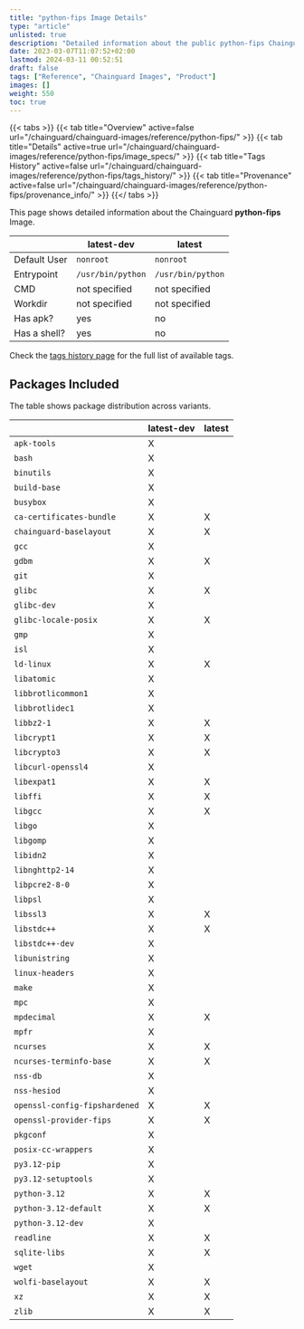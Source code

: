 ```yaml
---
title: "python-fips Image Details"
type: "article"
unlisted: true
description: "Detailed information about the public python-fips Chainguard Image."
date: 2023-03-07T11:07:52+02:00
lastmod: 2024-03-11 00:52:51
draft: false
tags: ["Reference", "Chainguard Images", "Product"]
images: []
weight: 550
toc: true
---
```


{{< tabs >}}
{{< tab title="Overview" active=false url="/chainguard/chainguard-images/reference/python-fips/" >}}
{{< tab title="Details" active=true url="/chainguard/chainguard-images/reference/python-fips/image_specs/" >}}
{{< tab title="Tags History" active=false url="/chainguard/chainguard-images/reference/python-fips/tags_history/" >}}
{{< tab title="Provenance" active=false url="/chainguard/chainguard-images/reference/python-fips/provenance_info/" >}}
{{</ tabs >}}

This page shows detailed information about the Chainguard **python-fips** Image.

|              | latest-dev        | latest            |
|--------------|-------------------|-------------------|
| Default User | `nonroot`         | `nonroot`         |
| Entrypoint   | `/usr/bin/python` | `/usr/bin/python` |
| CMD          | not specified     | not specified     |
| Workdir      | not specified     | not specified     |
| Has apk?     | yes               | no                |
| Has a shell? | yes               | no                |

Check the [tags history page](/chainguard/chainguard-images/reference/python-fips/tags_history/) for the full list of available tags.

## Packages Included
The table shows package distribution across variants.

|                               | latest-dev | latest |
|-------------------------------|------------|--------|
| `apk-tools`                   | X          |        |
| `bash`                        | X          |        |
| `binutils`                    | X          |        |
| `build-base`                  | X          |        |
| `busybox`                     | X          |        |
| `ca-certificates-bundle`      | X          | X      |
| `chainguard-baselayout`       | X          | X      |
| `gcc`                         | X          |        |
| `gdbm`                        | X          | X      |
| `git`                         | X          |        |
| `glibc`                       | X          | X      |
| `glibc-dev`                   | X          |        |
| `glibc-locale-posix`          | X          | X      |
| `gmp`                         | X          |        |
| `isl`                         | X          |        |
| `ld-linux`                    | X          | X      |
| `libatomic`                   | X          |        |
| `libbrotlicommon1`            | X          |        |
| `libbrotlidec1`               | X          |        |
| `libbz2-1`                    | X          | X      |
| `libcrypt1`                   | X          | X      |
| `libcrypto3`                  | X          | X      |
| `libcurl-openssl4`            | X          |        |
| `libexpat1`                   | X          | X      |
| `libffi`                      | X          | X      |
| `libgcc`                      | X          | X      |
| `libgo`                       | X          |        |
| `libgomp`                     | X          |        |
| `libidn2`                     | X          |        |
| `libnghttp2-14`               | X          |        |
| `libpcre2-8-0`                | X          |        |
| `libpsl`                      | X          |        |
| `libssl3`                     | X          | X      |
| `libstdc++`                   | X          | X      |
| `libstdc++-dev`               | X          |        |
| `libunistring`                | X          |        |
| `linux-headers`               | X          |        |
| `make`                        | X          |        |
| `mpc`                         | X          |        |
| `mpdecimal`                   | X          | X      |
| `mpfr`                        | X          |        |
| `ncurses`                     | X          | X      |
| `ncurses-terminfo-base`       | X          | X      |
| `nss-db`                      | X          |        |
| `nss-hesiod`                  | X          |        |
| `openssl-config-fipshardened` | X          | X      |
| `openssl-provider-fips`       | X          | X      |
| `pkgconf`                     | X          |        |
| `posix-cc-wrappers`           | X          |        |
| `py3.12-pip`                  | X          |        |
| `py3.12-setuptools`           | X          |        |
| `python-3.12`                 | X          | X      |
| `python-3.12-default`         | X          | X      |
| `python-3.12-dev`             | X          |        |
| `readline`                    | X          | X      |
| `sqlite-libs`                 | X          | X      |
| `wget`                        | X          |        |
| `wolfi-baselayout`            | X          | X      |
| `xz`                          | X          | X      |
| `zlib`                        | X          | X      |

